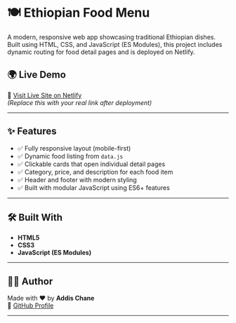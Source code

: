 # 🍽️ Ethiopian Food Menu

A modern, responsive web app showcasing traditional Ethiopian dishes. Built using HTML, CSS, and JavaScript (ES Modules), this project includes dynamic routing for food detail pages and is deployed on Netlify.

## 🌍 Live Demo

🔗 [Visit Live Site on Netlify](https://papaya-gecko-30732b.netlify.app/)  
_(Replace this with your real link after deployment)_

---

## ✨ Features

- ✅ Fully responsive layout (mobile-first)
- ✅ Dynamic food listing from `data.js`
- ✅ Clickable cards that open individual detail pages
- ✅ Category, price, and description for each food item
- ✅ Header and footer with modern styling
- ✅ Built with modular JavaScript using ES6+ features

---

## 🛠️ Built With

- **HTML5**
- **CSS3**
- **JavaScript (ES Modules)**

---
## 🙋‍♂️ Author

Made with ❤️ by **Addis Chane**  
🔗 [GitHub Profile](https://github.com/Addisalem-chane)

---
